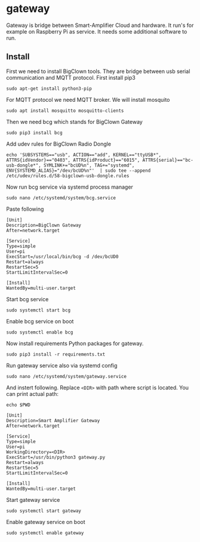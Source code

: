 # gateway

Gateway is bridge between Smart-Amplifier Cloud and hardware. It run's for example on Raspberry Pi as service. It needs some additional software to run.

## Install

First we need to install BigClown tools. They are bridge between usb serial communication and MQTT protocol. First install pip3

    sudo apt-get install python3-pip

For MQTT protocol we need MQTT broker. We will install mosquito

    sudo apt install mosquitto mosquitto-clients

Then we need bcg which stands for BigClown Gateway

    sudo pip3 install bcg

Add udev rules for BigClown Radio Dongle

    echo 'SUBSYSTEMS=="usb", ACTION=="add", KERNEL=="ttyUSB*", ATTRS{idVendor}=="0403", ATTRS{idProduct}=="6015", ATTRS{serial}=="bc-usb-dongle*", SYMLINK+="bcUD%n", TAG+="systemd", ENV{SYSTEMD_ALIAS}="/dev/bcUD%n"'  | sudo tee --append /etc/udev/rules.d/58-bigclown-usb-dongle.rules

Now run bcg service via systemd process manager

    sudo nano /etc/systemd/system/bcg.service

Paste following

```
[Unit]
Description=BigClown Gateway
After=network.target

[Service]
Type=simple
User=pi
ExecStart=/usr/local/bin/bcg -d /dev/bcUD0
Restart=always
RestartSec=5
StartLimitIntervalSec=0

[Install]
WantedBy=multi-user.target
```
Start bcg service

    sudo systemctl start bcg

Enable bcg service on boot

    sudo systemctl enable bcg

Now install requirements Python packages for gateway.

    sudo pip3 install -r requirements.txt

Run gateway service also via systemd config

    sudo nano /etc/systemd/system/gateway.service

And instert following. Replace `<DIR>` with path where script is located. You can print actual path:

    echo $PWD

```
[Unit]
Description=Smart Amplifier Gateway
After=network.target

[Service]
Type=simple
User=pi
WorkingDirectory=<DIR>
ExecStart=/usr/bin/python3 gateway.py
Restart=always
RestartSec=5
StartLimitIntervalSec=0

[Install]
WantedBy=multi-user.target
```

Start gateway service

    sudo systemctl start gateway

Enable gateway service on boot

    sudo systemctl enable gateway